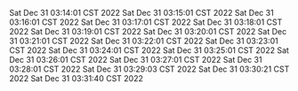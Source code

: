 Sat Dec 31 03:14:01 CST 2022
Sat Dec 31 03:15:01 CST 2022
Sat Dec 31 03:16:01 CST 2022
Sat Dec 31 03:17:01 CST 2022
Sat Dec 31 03:18:01 CST 2022
Sat Dec 31 03:19:01 CST 2022
Sat Dec 31 03:20:01 CST 2022
Sat Dec 31 03:21:01 CST 2022
Sat Dec 31 03:22:01 CST 2022
Sat Dec 31 03:23:01 CST 2022
Sat Dec 31 03:24:01 CST 2022
Sat Dec 31 03:25:01 CST 2022
Sat Dec 31 03:26:01 CST 2022
Sat Dec 31 03:27:01 CST 2022
Sat Dec 31 03:28:01 CST 2022
Sat Dec 31 03:29:03 CST 2022
Sat Dec 31 03:30:21 CST 2022
Sat Dec 31 03:31:40 CST 2022
